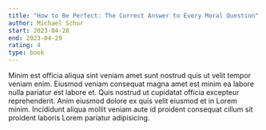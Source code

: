 ```yaml
---
title: "How to Be Perfect: The Correct Answer to Every Moral Question"
author: Michael Schur
start: 2023-04-28
end: 2023-04-29
rating: 4
type: book
---
```

Minim est officia aliqua sint veniam amet sunt nostrud quis ut velit tempor veniam enim. Eiusmod veniam consequat magna amet est minim ea labore nulla pariatur est labore et. Quis nostrud ut cupidatat officia excepteur reprehenderit. Anim eiusmod dolore ex quis velit eiusmod et in Lorem minim. Incididunt aliqua mollit veniam aute id proident consequat cillum sit proident laboris Lorem pariatur adipisicing.